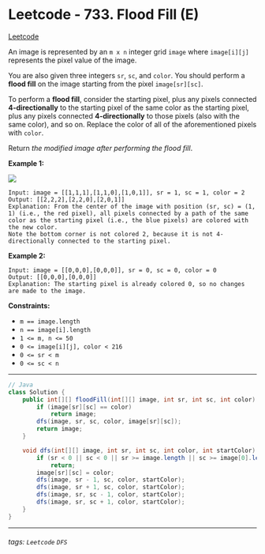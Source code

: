 # Leetcode - 733. Flood Fill (E)

[Leetcode](https://leetcode.com/problems/flood-fill/description/)

An image is represented by an `m x n` integer grid `image` where `image[i][j]` represents the pixel value of the image.

You are also given three integers `sr`, `sc`, and `color`. You should perform a **flood fill** on the image starting from the pixel `image[sr][sc]`.

To perform a **flood fill**, consider the starting pixel, plus any pixels connected **4-directionally** to the starting pixel of the same color as the starting pixel, plus any pixels connected **4-directionally** to those pixels (also with the same color), and so on. Replace the color of all of the aforementioned pixels with `color`.

Return _the modified image after performing the flood fill_.

**Example 1:**

![](https://assets.leetcode.com/uploads/2021/06/01/flood1-grid.jpg)
```
Input: image = [[1,1,1],[1,1,0],[1,0,1]], sr = 1, sc = 1, color = 2
Output: [[2,2,2],[2,2,0],[2,0,1]]
Explanation: From the center of the image with position (sr, sc) = (1, 1) (i.e., the red pixel), all pixels connected by a path of the same color as the starting pixel (i.e., the blue pixels) are colored with the new color.
Note the bottom corner is not colored 2, because it is not 4-directionally connected to the starting pixel.
```
**Example 2:**
```
Input: image = [[0,0,0],[0,0,0]], sr = 0, sc = 0, color = 0
Output: [[0,0,0],[0,0,0]]
Explanation: The starting pixel is already colored 0, so no changes are made to the image.
```
**Constraints:**

-   `m == image.length`
-   `n == image[i].length`
-   `1 <= m, n <= 50`
-   `0 <= image[i][j], color < 216`
-   `0 <= sr < m`
-   `0 <= sc < n`

---

```java
// Java
class Solution {
    public int[][] floodFill(int[][] image, int sr, int sc, int color) {
        if (image[sr][sc] == color) 
            return image;
        dfs(image, sr, sc, color, image[sr][sc]);
        return image;
    }

    void dfs(int[][] image, int sr, int sc, int color, int startColor) {
        if (sr < 0 || sc < 0 || sr >= image.length || sc >= image[0].length || image[sr][sc] != startColor)
            return;
        image[sr][sc] = color;
        dfs(image, sr - 1, sc, color, startColor);
        dfs(image, sr + 1, sc, color, startColor);
        dfs(image, sr, sc - 1, color, startColor);
        dfs(image, sr, sc + 1, color, startColor);
    }
}
```

---

###### tags: `Leetcode` `DFS`
